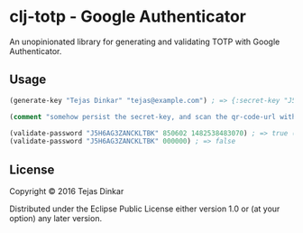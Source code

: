 # clj-totp - Google Authenticator

An unopinionated library for generating and validating TOTP with Google Authenticator.

## Usage



```clojure
(generate-key "Tejas Dinkar" "tejas@example.com") ; => {:secret-key "J5H6AG3ZANCKLTBK", :qr-code-url "https://chart.googleapis.com/chart?chs=200x200&chld=M%7C0&cht=qr&chl=otpauth%3A%2F%2Ftotp%2FTejas%2520Dinkar%3Atejas%40example.com%3Fsecret%3DJ5H6AG3ZANCKLTBK%26issuer%3DTejas%2BDinkar", :scratch-codes [89711635 26333477 46096035 19284027 63627698]}

(comment "somehow persist the secret-key, and scan the qr-code-url with google authenticator")

(validate-password "J5H6AG3ZANCKLTBK" 850602 1482538483070) ; => true (params: secret-key, password, time (optional))
(validate-password "J5H6AG3ZANCKLTBK" 000000) ; => false
```

## License

Copyright © 2016 Tejas Dinkar

Distributed under the Eclipse Public License either version 1.0 or (at
your option) any later version.
